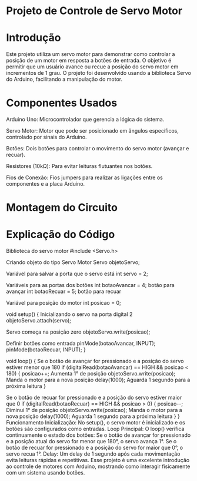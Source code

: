 # Projeto de Controle de Servo Motor

# Introdução
Este projeto utiliza um servo motor para demonstrar como controlar a posição
de um motor em resposta a botões de entrada. O objetivo é permitir que um 
usuário avance ou recue a posição do servo motor em incrementos de 1 grau.
O projeto foi desenvolvido usando a biblioteca Servo do Arduino, facilitando
a manipulação do motor.

# Componentes Usados
Arduino Uno: Microcontrolador que gerencia a lógica do sistema.

Servo Motor: Motor que pode ser posicionado em ângulos específicos, controlado por sinais do Arduino.

Botões: Dois botões para controlar o movimento do servo motor (avançar e recuar).

Resistores (10kΩ): Para evitar leituras flutuantes nos botões.

Fios de Conexão: Fios jumpers para realizar as ligações entre os componentes e a placa Arduino.

# Montagem do Circuito

# Explicação do Código

 Biblioteca do servo motor 
#include <Servo.h>

 Criando objeto do tipo Servo Motor
Servo objetoServo;

 Variável para salvar a porta que o servo está
int servo = 2;

 Variáveis para as portas dos botões
int botaoAvancar = 4;   botão para avançar
int botaoRecuar = 5;    botão para recuar

 Variável para posição do motor
int posicao = 0;

void setup() {
  Inicializando o servo na porta digital 2 
  objetoServo.attach(servo);
  
  Servo começa na posição zero
  objetoServo.write(posicao);
  
   Definir botões como entrada
  pinMode(botaoAvancar, INPUT);
  pinMode(botaoRecuar, INPUT);
}

void loop() {
   Se o botão de avançar for pressionado e a posição do servo estiver menor que 180
  if (digitalRead(botaoAvancar) == HIGH && posicao < 180) {
    posicao++;  Aumenta 1° de posição
    objetoServo.write(posicao); Manda o motor para a nova posição
    delay(1000);  Aguarda 1 segundo para a próxima leitura
  }

   Se o botão de recuar for pressionado e a posição do servo estiver maior que 0
  if (digitalRead(botaoRecuar) == HIGH && posicao > 0) {
    posicao--;  Diminui 1° de posição
    objetoServo.write(posicao);  Manda o motor para a nova posição
    delay(1000);  Aguarda 1 segundo para a próxima leitura
  }
}
Funcionamento
Inicialização: No setup(), o servo motor é inicializado e os botões são configurados como entradas.
Loop Principal: O loop() verifica continuamente o estado dos botões:
Se o botão de avançar for pressionado e a posição atual do servo for menor que 180°, o servo avança 1°.
Se o botão de recuar for pressionado e a posição do servo for maior que 0°, o servo recua 1°.
Delay: Um delay de 1 segundo após cada movimentação evita leituras rápidas e repetitivas.
Esse projeto é uma excelente introdução ao controle de motores com Arduino, mostrando como interagir fisicamente com um sistema usando botões.
